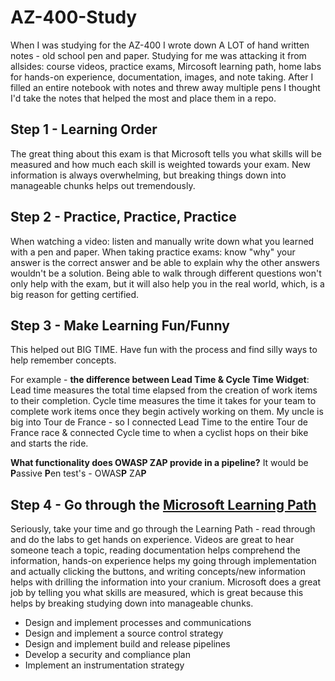 # AZ-400-Study
When I was studying for the AZ-400 I wrote down A LOT of hand written notes - old school pen and paper. 
Studying for me was attacking it from allsides: course videos, practice exams, Mircosoft learning path, home labs for hands-on experience, documentation, images, and note taking. 
After I filled an entire notebook with notes and threw away multiple pens I thought I'd take the notes that helped the most and place them in a repo. 

## Step 1 - Learning Order
The great thing about this exam is that Microsoft tells you what skills will be measured and how much each skill is weighted towards your exam. 
New information is always overwhelming, but breaking things down into manageable chunks helps out tremendously. 

## Step 2 - Practice, Practice, Practice
When watching a video: listen and manually write down what you learned with a pen and paper. 
When taking practice exams: know "why" your answer is the correct answer and be able to explain why the other answers wouldn't be a solution. 
Being able to walk through different questions won't only help with the exam, but it will also help you in the real world, which, is a big reason for getting certified. 

## Step 3 - Make Learning Fun/Funny
This helped out BIG TIME. Have fun with the process and find silly ways to help remember concepts. 

For example - **the difference between Lead Time & Cycle Time Widget**:
Lead time measures the total time elapsed from the creation of work items to their completion. Cycle time measures the time it takes for your team to complete work items once they begin actively working on them.
My uncle is big into Tour de France - so I connected Lead Time to the entire Tour de France race & connected Cycle time to when a cyclist hops on their bike and starts the ride. 

**What functionality does OWASP ZAP provide in a pipeline?**
It would be **P**assive **P**en test's - OWAS**P** ZA**P**


## Step 4 - Go through the [Microsoft Learning Path](https://learn.microsoft.com/en-us/credentials/certifications/exams/az-400/)
Seriously, take your time and go through the Learning Path - read through and do the labs to get hands on experience. 
Videos are great to hear someone teach a topic, reading documentation helps comprehend the information, hands-on experience helps my going through implementation and actually clicking the buttons, and writing concepts/new information helps with drilling the information into your cranium. 
Microsoft does a great job by telling you what skills are measured, which is great because this helps by breaking studying down into manageable chunks. 

- Design and implement processes and communications 
- Design and implement a source control strategy 
- Design and implement build and release pipelines 
- Develop a security and compliance plan 
- Implement an instrumentation strategy
